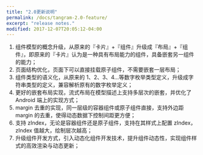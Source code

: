 ```yaml
---
title: "2.0更新说明"
permalink: /docs/tangram-2.0-feature/
excerpt: "release notes."
modified: 2017-12-07T20:05:12-04:00
---
```


1. 组件模型的概念升级，从原来的『卡片』+『组件』升级成『布局』+『组件』，即原来的『卡片』认为是一种具有布局能力的组件，具备嵌套另一组件的能力；
2. 页面结构优化，页面下可以直接挂载原子组件，不需要嵌套一层布局；
3. 组件类型的语义化，从原来的 1、2、3、4...等数字枚举类型定义，升级成字符串类型的定义，兼容解析原有的数字枚举定义；
4. 更好的嵌套布局实现，流式布局在模型描述上支持多层次的嵌套，并优化了 Android 端上的实现方式；
5. margin 去重的实现，同一层级的容器组件或原子组件直接，支持外边距 margin 的去重，使得动态数据下控制间距更方便；
6. 支持 zIndex，无论是容器组件还是原子组件，支持在其样式上配置 zIndex，zIndex 值越大，绘制层次越高；
7. 升级组件开发方式，引入动态化组件开发技术，提升组件动态性，实现组件样式的高效渲染与动态更新；